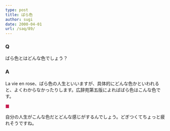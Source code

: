 ```yaml
---
type: post
title: ばら色
author: sugi
date: 2000-04-01
url: /saq/89/
---
```

### Q 

ばら色とはどんな色でしょう？

### A 

La vie en rose、ばら色の人生といいますが、具体的にどんな色かといわれると、よくわからなかったりします。広辞苑第五版によればばら色はこんな色です。

<div style="color:#C61C4F; ">
  ■
</div>

自分の人生がこんな色だとどんな感じがするんでしょう。どぎつくてちょっと疲れそうですね。
